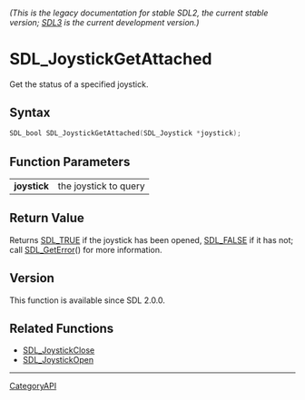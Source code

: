 ###### (This is the legacy documentation for stable SDL2, the current stable version; [SDL3](https://wiki.libsdl.org/SDL3/) is the current development version.)
# SDL_JoystickGetAttached

Get the status of a specified joystick.

## Syntax

```c
SDL_bool SDL_JoystickGetAttached(SDL_Joystick *joystick);

```

## Function Parameters

|                  |                       |
| ---------------- | --------------------- |
| **joystick**     | the joystick to query |

## Return Value

Returns [SDL_TRUE](SDL_TRUE) if the joystick has been opened,
[SDL_FALSE](SDL_FALSE) if it has not; call [SDL_GetError](SDL_GetError)()
for more information.

## Version

This function is available since SDL 2.0.0.

## Related Functions

* [SDL_JoystickClose](SDL_JoystickClose)
* [SDL_JoystickOpen](SDL_JoystickOpen)

----
[CategoryAPI](CategoryAPI)

